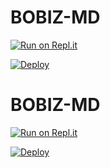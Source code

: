 # BOBIZ-MD

[![Run on Repl.it](https://repl.it/badge/github/quiec/whatsasena)](https://replit.com/@silanaaquaboy/alihPublic=1)

[![Deploy](https://www.herokucdn.com/deploy/button.svg)](https://heroku.com/deploy?template=https://github.com/silana-aqua-boy/alihPublic)













# BOBIZ-MD

[![Run on Repl.it](https://repl.it/badge/github/quiec/whatsasena)](https://replit.com/@bobizbotmd/BOBIZ-MD?v=1)

[![Deploy](https://www.herokucdn.com/deploy/button.svg)](https://heroku.com/deploy?template=https://github.com/bobizbotmd/BOBIZ-MD)
